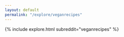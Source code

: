 ```yaml
---
layout: default
permalink: "/explore/veganrecipes"
---
```


<link rel="stylesheet" type="text/css" href="/static/css/explore.css">
{% include explore.html subreddit="veganrecipes" %}
